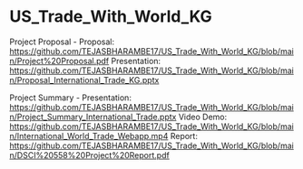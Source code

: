 # US_Trade_With_World_KG

Project Proposal - 
Proposal: https://github.com/TEJASBHARAMBE17/US_Trade_With_World_KG/blob/main/Project%20Proposal.pdf
Presentation: https://github.com/TEJASBHARAMBE17/US_Trade_With_World_KG/blob/main/Proposal_International_Trade_KG.pptx

Project Summary -
Presentation: https://github.com/TEJASBHARAMBE17/US_Trade_With_World_KG/blob/main/Project_Summary_International_Trade.pptx
Video Demo: https://github.com/TEJASBHARAMBE17/US_Trade_With_World_KG/blob/main/International_World_Trade_Webapp.mp4
Report: https://github.com/TEJASBHARAMBE17/US_Trade_With_World_KG/blob/main/DSCI%20558%20Project%20Report.pdf
